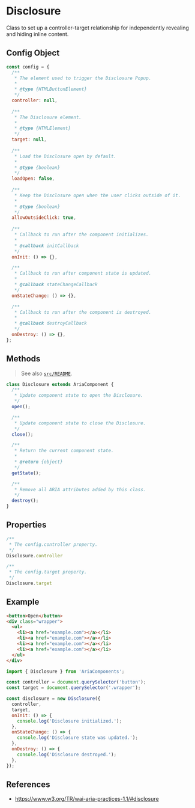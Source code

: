 Disclosure
==========

Class to set up a controller-target relationship for independently revealing and 
hiding inline content.

## Config Object

```javascript
const config = {
  /**
   * The element used to trigger the Disclosure Popup.
   *
   * @type {HTMLButtonElement}
   */
  controller: null,
  
  /**
   * The Disclosure element.
   *
   * @type {HTMLElement}
   */
  target: null,
  
  /**
   * Load the Disclosure open by default.
   *
   * @type {boolean}
   */
  loadOpen: false,
  
  /**
   * Keep the Disclosure open when the user clicks outside of it.
   *
   * @type {boolean}
   */
  allowOutsideClick: true,
  
  /**
   * Callback to run after the component initializes.
   * 
   * @callback initCallback
   */
  onInit: () => {},

  /**
   * Callback to run after component state is updated.
   * 
   * @callback stateChangeCallback
   */
  onStateChange: () => {},

  /**
   * Callback to run after the component is destroyed.
   * 
   * @callback destroyCallback
   */
  onDestroy: () => {},
};
```

## Methods

> See also [`src/README`](../).

```javascript
class Disclosure extends AriaComponent {
  /**
   * Update component state to open the Disclosure.
   */
  open();

  /**
   * Update component state to close the Disclosure.
   */
  close();

  /**
   * Return the current component state.
   *
   * @return {object}
   */
  getState();

  /**
   * Remove all ARIA attributes added by this class.
   */
  destroy();
}
```

## Properties

```javascript
/**
 * The config.controller property.
 */
Disclosure.controller
```

```javascript
/**
 * The config.target property.
 */
Disclosure.target
```

## Example

```html
<button>Open</button>
<div class="wrapper">
  <ul>
    <li><a href="example.com"></a></li>
    <li><a href="example.com"></a></li>
    <li><a href="example.com"></a></li>
    <li><a href="example.com"></a></li>
  </ul>
</div>
```

```javascript
import { Disclosure } from 'AriaComponents';

const controller = document.querySelector('button');
const target = document.querySelector('.wrapper');

const disclosure = new Disclosure({ 
  controller, 
  target,
  onInit: () => {
    console.log('Disclosure initialized.');
  },
  onStateChange: () => {
    console.log('Disclosure state was updated.');
  },
  onDestroy: () => {
    console.log('Disclosure destroyed.');
  }, 
});
```

## References

- https://www.w3.org/TR/wai-aria-practices-1.1/#disclosure
